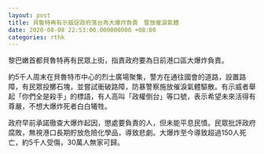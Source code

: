 ```yaml
---
layout: post
title: 貝魯特再有示威促政府落台為大爆炸負責　警放催淚氣體
date: 2020-08-08 22:53:00.000000000 +08:00
categories: rthk
---
```


黎巴嫩首都貝魯特再有民眾上街，指責政府要為日前港口區大爆炸負責。

約5千人周末在貝魯特市中心的烈士廣場聚集，警方在通往國會的道路，設置路障，有民眾投擲石塊，並嘗試衝破路障，防暴警察施放催淚氣體驅散。有示威者舉起「你們全是殺手」的標語，有人高叫「政權倒台」等口號，表示希望未來活得有尊嚴，不想大爆炸死者白白犧牲。

政府早前承諾徹查大爆炸起因，懲處要負責的人，但未能平息民憤。民眾批評政府腐敗，無視港口長期貯放危險化學品，導致悲劇。大爆炸至今導致超過150人死亡，約5千人受傷，30萬人無家可歸。
